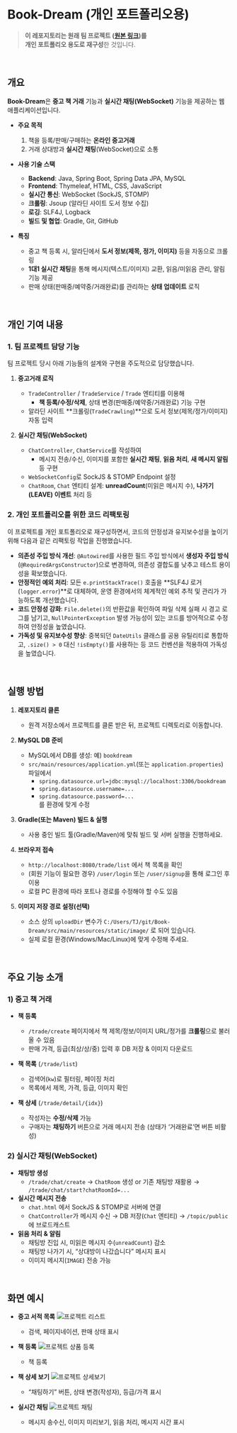 # Book-Dream (개인 포트폴리오용)

> **이 레포지토리는 원래 팀 프로젝트 ([원본 링크](https://github.com/yoki06161/Book-Dream))를**  
> **개인 포트폴리오 용도로 재구성**한 것입니다.

<br/>

## 개요

**Book-Dream**은 **중고 책 거래** 기능과 **실시간 채팅(WebSocket)** 기능을 제공하는 웹 애플리케이션입니다.

- **주요 목적**  
  1. 책을 등록/판매/구매하는 **온라인 중고거래**  
  2. 거래 상대방과 **실시간 채팅**(WebSocket)으로 소통

- **사용 기술 스택**  
  - **Backend**: Java, Spring Boot, Spring Data JPA, MySQL  
  - **Frontend**: Thymeleaf, HTML, CSS, JavaScript  
  - **실시간 통신**: WebSocket (SockJS, STOMP)  
  - **크롤링**: Jsoup (알라딘 사이트 도서 정보 수집)
  - **로깅**: SLF4J, Logback
  - **빌드 및 협업**: Gradle, Git, GitHub  

- **특징**  
  - 중고 책 등록 시, 알라딘에서 **도서 정보(제목, 정가, 이미지)** 등을 자동으로 크롤링  
  - **1대1 실시간 채팅**을 통해 메시지(텍스트/이미지) 교환, 읽음/미읽음 관리, 알림 기능 제공  
  - 판매 상태(판매중/예약중/거래완료)를 관리하는 **상태 업데이트** 로직

<br/>

## 개인 기여 내용
### 1. 팀 프로젝트 담당 기능

팀 프로젝트 당시 아래 기능들의 설계와 구현을 주도적으로 담당했습니다.

1. **중고거래 로직**  
   - `TradeController` / `TradeService` / `Trade` 엔티티를 이용해  
     - **책 등록/수정/삭제**, 상태 변경(판매중/예약중/거래완료) 기능 구현  
   - 알라딘 사이트 **크롤링(`TradeCrawling`)**으로 도서 정보(제목/정가/이미지) 자동 입력

2. **실시간 채팅(WebSocket)**  
   - `ChatController`, `ChatService`를 작성하여  
     - 메시지 전송/수신, 이미지를 포함한 **실시간 채팅**, **읽음 처리**, **새 메시지 알림** 등 구현  
   - `WebSocketConfig`로 SockJS & STOMP Endpoint 설정  
   - `ChatRoom`, `Chat` 엔티티 설계: **unreadCount**(미읽은 메시지 수), **나가기(LEAVE) 이벤트** 처리 등

### 2. 개인 포트폴리오를 위한 코드 리팩토링

이 프로젝트를 개인 포트폴리오로 재구성하면서, 코드의 안정성과 유지보수성을 높이기 위해 다음과 같은 리팩토링 작업을 진행했습니다.

-   **의존성 주입 방식 개선**: `@Autowired`를 사용한 필드 주입 방식에서 **생성자 주입 방식**(`@RequiredArgsConstructor`)으로 변경하여, 의존성 결합도를 낮추고 테스트 용이성을 확보했습니다.
-   **안정적인 예외 처리**: 모든 `e.printStackTrace()` 호출을 **SLF4J 로거(`logger.error`)**로 대체하여, 운영 환경에서의 체계적인 예외 추적 및 관리가 가능하도록 개선했습니다.
-   **코드 안정성 강화**: `File.delete()`의 반환값을 확인하여 파일 삭제 실패 시 경고 로그를 남기고, `NullPointerException` 발생 가능성이 있는 코드를 방어적으로 수정하여 안정성을 높였습니다.
-   **가독성 및 유지보수성 향상**: 중복되던 `DateUtils` 클래스를 공용 유틸리티로 통합하고, `.size() > 0` 대신 `!isEmpty()`를 사용하는 등 코드 컨벤션을 적용하여 가독성을 높였습니다.

<br/>

## 실행 방법

1. **레포지토리 클론**  
   - 원격 저장소에서 프로젝트를 클론 받은 뒤, 프로젝트 디렉토리로 이동합니다.

2. **MySQL DB 준비**  
   - MySQL에서 DB를 생성: 예) `bookdream`  
   - `src/main/resources/application.yml`(또는 `application.properties`) 파일에서  
     - `spring.datasource.url=jdbc:mysql://localhost:3306/bookdream`  
     - `spring.datasource.username=...`  
     - `spring.datasource.password=...`  
     를 환경에 맞게 수정

3. **Gradle(또는 Maven) 빌드 & 실행**  
   - 사용 중인 빌드 툴(Gradle/Maven)에 맞춰 빌드 및 서버 실행을 진행하세요.

4. **브라우저 접속**  
   - `http://localhost:8080/trade/list` 에서 책 목록을 확인  
   - (회원 기능이 필요한 경우) `/user/login` 또는 `/user/signup`을 통해 로그인 후 이용  
   - 로컬 PC 환경에 따라 포트나 경로를 수정해야 할 수도 있음

5. **이미지 저장 경로 설정(선택)**  
   - 소스 상의 `uploadDir` 변수가 `C:/Users/TJ/git/Book-Dream/src/main/resources/static/image/` 로 되어 있습니다.  
   - 실제 로컬 환경(Windows/Mac/Linux)에 맞게 수정해 주세요.

<br/>

## 주요 기능 소개

### 1) 중고 책 거래

- **책 등록**  
  - `/trade/create` 페이지에서 책 제목/정보/이미지 URL/정가를 **크롤링**으로 불러올 수 있음  
  - 판매 가격, 등급(최상/상/중) 입력 후 DB 저장 & 이미지 다운로드

- **책 목록** (`/trade/list`)
  - 검색어(`kw`)로 필터링, 페이징 처리  
  - 목록에서 제목, 가격, 등급, 이미지 확인

- **책 상세** (`/trade/detail/{idx}`)
  - 작성자는 **수정/삭제** 가능  
  - 구매자는 **채팅하기** 버튼으로 거래 메시지 전송 (상태가 ‘거래완료’면 버튼 비활성)

### 2) 실시간 채팅(WebSocket)

- **채팅방 생성**
  - `/trade/chat/create` → `ChatRoom` 생성 or 기존 채팅방 재활용 → `/trade/chat/start?chatRoomId=...`
- **실시간 메시지 전송**
  - `chat.html` 에서 SockJS & STOMP로 서버에 연결  
  - `ChatController`가 메시지 수신 → DB 저장(`Chat` 엔티티) → `/topic/public`에 브로드캐스트
- **읽음 처리 & 알림**
  - 채팅방 진입 시, 미읽은 메시지 수(`unreadCount`) 감소  
  - 채팅방 나가기 시, “상대방이 나갔습니다” 메시지 표시  
  - 이미지 메시지(`IMAGE`) 전송 가능

<br/>

## 화면 예시

- **중고 서적 목록**
![프로젝트 리스트](https://github.com/user-attachments/assets/403c36d5-f502-4c1a-b5cb-f47447bafbcf)
  - 검색, 페이지네이션, 판매 상태 표시

- **책 등록**
![프로젝트 상품 등록](https://github.com/user-attachments/assets/46a505f3-b932-4388-91eb-c682622d2021)
  - 책 등록

- **책 상세 보기**
![프로젝트 상세보기](https://github.com/user-attachments/assets/b7c9ebd7-b3f3-4bcc-a58c-9645d7bab1a7)
  - “채팅하기” 버튼, 상태 변경(작성자), 등급/가격 표시  

- **실시간 채팅**
![프로젝트 채팅](https://github.com/user-attachments/assets/17e84c83-84fe-4aca-8d91-18edfdcf6819)
  - 메시지 송수신, 이미지 미리보기, 읽음 처리, 메시지 시간 표시

<br/>

